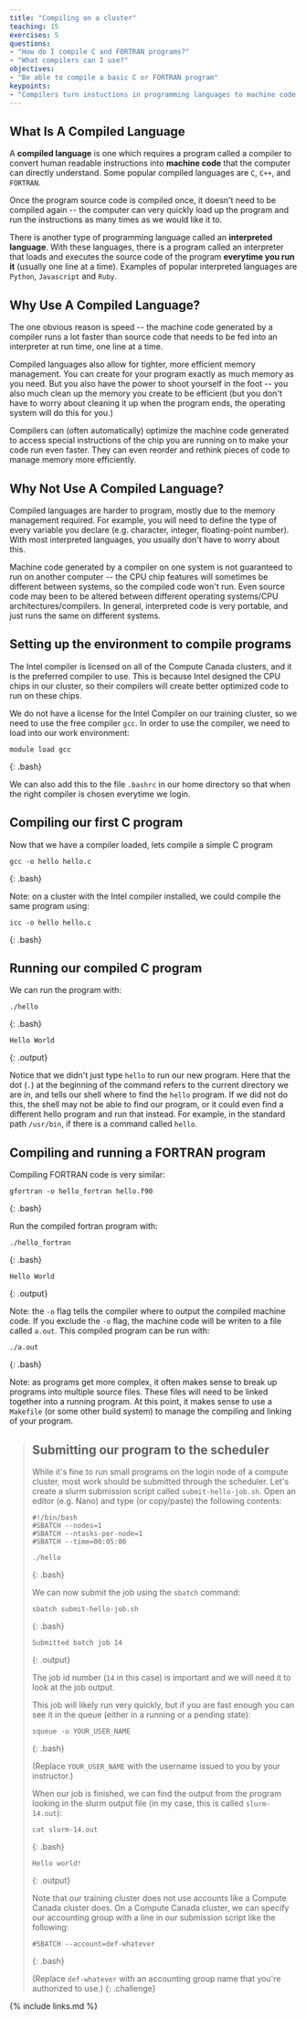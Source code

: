 ```yaml
---
title: "Compiling on a cluster"
teaching: 15
exercises: 5
questions:
- "How do I compile C and FORTRAN programs?"
- "What compilers can I use?"
objectives:
- "Be able to compile a basic C or FORTRAN program"
keypoints:
- "Compilers turn instuctions in programming languages to machine code that the computer can execute"
---
```


## What Is A Compiled Language

A **compiled language** is one which requires a program called a compiler to
convert human readable instructions into **machine code** that the 
computer can directly understand. Some popular compiled languages are
`C`, `C++`, and `FORTRAN`.

Once the program source code is compiled once, it doesn't need to
be compiled again -- the computer can very quickly load up the program
and run the instructions as many times as we would like it to.

There is another type of programming language called an **interpreted language**.
With these languages, there is a program called an interpreter that loads
and executes the source code of the program **everytime you run it**
(usually one line at a time). Examples of popular interpreted languages are
`Python`, `Javascript` and `Ruby`.


## Why Use A Compiled Language?

The one obvious reason is speed -- the machine code generated by a
compiler runs a lot faster than source code that needs to be fed
into an interpreter at run time, one line at a time.

Compiled languages also allow for tighter, more efficient memory management. You can create for your program exactly as much memory as you need. But you also have the power to shoot yourself in the foot -- you also much clean up the memory you create to be efficient (but you don't have to worry about cleaning it up when the program ends, the operating system will do this for you.) 

Compilers can (often automatically) optimize the machine code generated to access special instructions of the chip you are running on to make your code run even faster. They can even reorder and rethink pieces of code to manage memory more efficiently.

## Why Not Use A Compiled Language?

Compiled languages are harder to program, mostly due to the memory management required. For example, you will need to define the type of every variable you declare (e.g. character, integer, floating-point number). With most interpreted languages, you usually don't have to worry about this.

Machine code generated by a compiler on one system is not guaranteed to run on another computer -- the CPU chip features will sometimes be different between systems, so the compiled code won't run. Even source code may been to be altered between different operating systems/CPU architectures/compilers. In general, interpreted code is very portable, and just runs the same on different systems.

## Setting up the environment to compile programs

The Intel compiler is licensed on all of the Compute Canada clusters, and
it is the preferred compiler to use. This is because Intel designed the
CPU chips in our cluster, so their compilers will create better
optimized code to run on these chips.

We do not have a license for the Intel
Compiler on our training cluster, so we need to use the free compiler `gcc`.
In order to use the compiler, we need to load into our work environment:

```
module load gcc
```
{: .bash}

We can also add this to the file `.bashrc` in our home directory so that when the
right compiler is chosen everytime we login.

## Compiling our first C program

Now that we have a compiler loaded, lets compile a simple C program

```
gcc -o hello hello.c
```
{: .bash}

Note: on a cluster with the Intel compiler installed, we could compile the same program using:

```
icc -o hello hello.c
```
{: .bash}

## Running our compiled C program

We can run the program with:

```
./hello
```
{: .bash}
```
Hello World
```
{: .output}

Notice that we didn't just type `hello` to run our new program. Here that the dot (`.`) at the beginning of the command refers to the current directory we are in, and tells our shell where to find the `hello` program. If we did not do this, the shell may not be able to find our program, or it could even find a different hello program and run that instead. For example, in the standard path `/usr/bin`, if there is a command called `hello`.

## Compiling and running a FORTRAN program

Compiling FORTRAN code is very similar:

```
gfortran -o hello_fortran hello.f90
```
{: .bash}

Run the compiled fortran program with:
```
./hello_fortran
```
{: .bash}
```
Hello World
```
{: .output}

Note: the `-o` flag tells the compiler where to output the compiled machine code. If you exclude the `-o` flag, the machine code will be writen to a file called `a.out`. This compiled program can be run with:

```
./a.out
```
{: .bash}

Note: as programs get more complex, it often makes sense to break up
programs into multiple source files. These files will need to be linked
together into a running program. At this point, it makes sense to use a
`Makefile` (or some other build system) to manage the compiling and
linking of your program.

> ## Submitting our program to the scheduler
>
> While it's fine to run small programs on the login node of a compute cluster,
> most work should be submitted through the scheduler. Let's create a slurm
> submission script called `submit-hello-job.sh`. Open an editor (e.g. Nano)
> and type (or copy/paste) the following contents:
>
> ```
> #!/bin/bash 
> #SBATCH --nodes=1
> #SBATCH --ntasks-per-node=1
> #SBATCH --time=00:05:00
>
> ./hello
> ```
> {: .bash}
>
> We can now submit the job using the `sbatch` command:
> ```
> sbatch submit-hello-job.sh
> ```
> {: .bash}
> ```
> Submitted batch job 14
> ```
> {: .output}
>
> The job id number (`14` in this case) is important and we will need it to
> look at the job output.
>
> This job will likely run very quickly, but if you are fast enough you can
> see it in the queue (either in a running or a pending state):
> ```
> squeue -u YOUR_USER_NAME
> ```
> {: .bash}
>
> (Replace `YOUR_USER_NAME` with the username issued to you by your instructor.)
>
> When our job is finished, we can find the output from the program looking
> in the slurm output file (in my case, this is called `slurm-14.out`):
> ```
> cat slurm-14.out
> ```
> {: .bash}
> ```
> Hello world!
> ```
> {: .output}
> 
> Note that our training cluster does not use accounts like a Compute Canada cluster does.
> On a Compute Canada cluster, we can specify our accounting group with a line in our submission
> script like the following:
> 
> ```
> #SBATCH --account=def-whatever
> ```
> {: .bash}
>
> (Replace `def-whatever` with an accounting group name that you're authorized to use.)
{: .challenge}

{% include links.md %}
